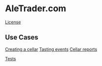 AleTrader.com
=============
[License](LICENSE.md)

Use Cases
---------
[Creating a cellar](/../../issues/1)
[Tasting events](/../../issues/5)
[Cellar reports](/../../issues/7)

[Tests](docs/tests.md)


